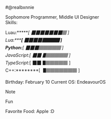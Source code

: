 #@realbxnnie

Sophomore Programmer, Middle UI Designer\
Skills:

Luau:*******[ 🮋🮋🮋🮋🮋🮋🮋🮐 ]\
Lua:********[ 🮋🮋🮋🮋🮋🮐🮐🮐 ]\
Python:*****[ 🮋🮋🮋🮐🮐🮐🮐🮐 ]\
JavaScript:*[ 🮋🮋🮉🮐🮐🮐🮐🮐 ]\
TypeScript:*[ 🮋🮋🮉🮐🮐🮐🮐🮐 ]\
C++:********[ 🮉🮐🮐🮐🮐🮐🮐🮐 ]


Birthday: February 10
Current OS: EndeavourOS

> [!NOTE]
> Fun
> 
> Favorite Food: Apple :D
